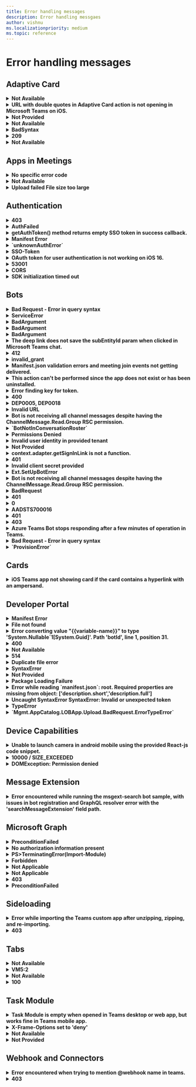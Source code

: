 ```yaml
---
title: Error handling messages
description: Error handling messgaes
author: vishnu
ms.localizationpriority: medium
ms.topic: reference
---
```


# Error handling messages

## Adaptive Card

<details>
<br>
<summary><b>Not Available</b></summary>

* **Message**: Unable to render dynamic data inside the Adaptive Card template for user mentions in Teams.

* **Scenario**: The developer is trying to create a dynamic AdaptiveCard to mention users in Teams. They are facing an issue with rendering dynamic data inside the template. They have tried to serialize a JSON with the same $data structure with the name of the user mentioned but it doesn't render anything.

* **Resolution**: Currently, there is no support for sending a dynamic array to the entity property in Microsoft Teams. For mentioning a user, you need to repeat the entity block, not the text block. For more information, see [https://learn.microsoft.com/en-us/adaptive-cards/templating/language](/adaptive-cards/templating/language)

* **Source**: [View](https://stackoverflow.com/questions/74364152/send-data-array-to-an-adaptivecard-with-c-sharp)

</br>
</details>

<details>
<br>
<summary><b>URL with double quotes in Adaptive Card action is not opening in Microsoft Teams on iOS.</b></summary>

* **Message**: URL with double quotes in Adaptive Card action is not opening in Microsoft Teams on iOS.

* **Scenario**: A developer is using Logic Apps to generate Actions in an Adaptive Card and pass a URL with double quotes. When the Adaptive Card is sent to Microsoft Teams and the action button is clicked, the URL does not open.

* **Resolution**: Verify the URL and try with a different URL. Ensure that the URL is properly encoded to handle special characters like double quotes. Test the behavior on different platforms (Teams web, desktop, and iOS) to isolate the issue. If the problem persists, report the issue with all the relevant details for further investigation.

* **Source**: [View](https://github.com/microsoftdocs/msteams-docs/issues/6934)

</br>
</details>

<details>
<br>
<summary><b>Not Provided</b></summary>

* **Message**: Adaptive Cards are not fully occupying width in MS Teams Group Channel despite setting the 'width: full' property.

* **Scenario**: The developer is trying to render Adaptive Cards in MS Teams Group Channel with full width. Despite setting the 'width: full' property, the Adaptive Cards are not occupying the full width.

* **Resolution**: The issue was fixed by the engineering team and the fix was rolled out to the organization's tenant. The developer should ensure they are using the latest version of MS Teams Desktop and Web version in channel scope.

* **Source**: [View](https://github.com/microsoftdocs/msteams-docs/issues/7468)

</br>
</details>

<details>
<br>
<summary><b>Not Available</b></summary>

* **Message**: ReplyToId is coming null when user performs any action on the Adaptive Card in the emulator.

* **Scenario**: Developer is testing an adaptive card with yes/no action items in the emulator. When a user clicks on yes/no, the developer wants to update the card with a thank you message. However, the ReplyToId, which is needed for the update, is coming as null.

* **Resolution**: Verify the version of the Bot Framework Emulator being used. It is recommended to use version V4.<br>Test the adaptive card again in the emulator.<br>If the issue persists, share a screen recording of the issue for further investigation.

* **Source**: [View](https://github.com/microsoftdocs/msteams-docs/issues/7540)

</br>
</details>

<details>
<br>
<summary><b>BadSyntax</b></summary>

* **Message**: Failed to read card payload as JSON

* **Scenario**: The developer is trying to add color to the text in an adaptive card using conditions in a bot that generates adaptive cards into the channel.

* **Resolution**: First, install the Adaptive Card Templating for JavaScript library. Then, use the 'if' condition to set the color to 'good' and 'attention'. Make sure to use the 'ACData.Template' function on your cardJson before expanding it with your data. Finally, use the resulting 'finalCardJson' to send an adaptive card in the channel or as per your use case.

* **Source**: [View](https://stackoverflow.com/questions/74211210/unable-to-add-condition-colouring-to-a-text-in-the-adaptive-card)

</br>
</details>

<details>
<br>
<summary><b>209</b></summary>

* **Message**: Invoke validation failed. User forbidden to perform action.

* **Scenario**: The developer is trying to use the 'Refresh' action in an adaptive card in a one-to-one chat in Teams. The action works for the developer but not for the other user in the chat. The error occurs after the Teams cache is cleared and the chat is opened in a browser.

* **Resolution**: The issue was resolved by adding a bot at the launch of the messaging extension. The bot was not automatically added to the 'groupchat'. The developer used the `OnTeamsMessagingExtensionFetchTaskAsync` method to check if the app is installed by fetching member information. If the bot is not in the conversation roster, the `GetAddMissedBotCard` method is called to add the bot.

* **Source**: [View](https://stackoverflow.com/questions/74273728/teams-refresh-adaptive-card-returns-209-error-in-group-chat)

</br>
</details>

<details>
<br>
<summary><b>Not Available</b></summary>

* **Message**: The response from the Teams Adaptive Card is not being recorded in the Azure Logic App.

* **Scenario**: The developer is trying to capture the input text from a Teams Adaptive Card and use it in their Azure Logic App, but the response is not being recorded.

* **Resolution**: Ensure to use the 'Post adaptive card and wait for a response' action if you expect a response from the card. The output of this action doesn't give any output options, so you have to format it yourself. Use 'Parse json' and enter input in the expression field: @Outputs('adaptivecardname')?[body]

* **Source**: [View](https://stackoverflow.com/questions/73875734/azure-logic-app-post-adaptive-card-and-wait-for-response)

</br>
</details>

## Apps in Meetings

<details>
<br>
<summary><b>No specific error code</b></summary>

* **Message**: Session ID changes every time the page is reloaded in the custom app on MS Teams Desktop App.

* **Scenario**: A custom app in Microsoft Teams Desktop App, which uses Cookies and a session id to keep track of temporary settings for tasks, is experiencing an issue where the session ID changes every time the page is reloaded.

* **Resolution**: Avoid using cookies in Teams apps as they can cause issues when switching between Desktop and Web or different devices. Instead, store state server-side in a database or other store, keyed on the user's AadObject Id (their unique Azure Active Directory user guid), which remains consistent across all platforms.

* **Source**: [View](https://stackoverflow.com/questions/74131632/ms-teams-desktop-app-changing-session-id-between-pages)

</br>
</details>

<details>
<br>
<summary><b>Not Available</b></summary>

* **Message**: `OnTeamsMeetingStartAsync()` and `OnTeamsMeetingEndAsync()` methods are not being called in a specific tenant, but work in a local demo tenant.

* **Scenario**: The developer is trying to use `OnTeamsMeetingStartAsync()` and `OnTeamsMeetingEndAsync()` methods in a specific tenant, but they are not being called. However, these methods work in a local demo tenant.

* **Resolution**: Confirm that the feature is available in public developer preview.<br>Ensure that `OnlineMeeting.ReadBasic.Chat` permission is added.<br>Check the configuration of group owner consent settings for RSC in a team using the Azure AD portal.<br> Use Graph explorer to check whether the correct RSC permission is associated with the bot.

* **Source**: [View](https://github.com/microsoftdocs/msteams-docs/issues/7226)

</br>
</details>

<details>
<br>
<summary><b>Upload failed File size too large</b></summary>

* **Message**: The file size limit for Adobe eSign feature is 10MB.

* **Scenario**: The error occurred when trying to attach files over 10MB using the Teams 'Approvals' App for eSignature and Approvals of documents.

* **Resolution**: Ensure that the file size does not exceed the limit set by Adobe eSign feature, which is 10MB. If larger files need to be attached, consider compressing the files or using a different method to send them.

* **Source**: [View](https://stackoverflow.com/questions/73911852/ms-teams-approvals-upload-failed-file-size-too-large)

</br>
</details>

## Authentication

<details>
<br>
<summary><b>403</b></summary>

* **Message**: Google auth on Microsoft Teams mobile app returns 403: disallowed_useragent

* **Scenario**: The developer is trying to authenticate a Teams app using Google authentication on Android. The authentication process opens a popup but it redirects to an error page.

* **Resolution**: Ensure that the 'isExternal' parameter and two placeholder values in the existing url parameter are added to the authenticate() API to support external OAuth providers as suggested by Nivedipa-MSFT. If the issue persists, escalate it using the provided link.

* **Source**: [View](https://github.com/microsoftdocs/msteams-docs/issues/6577)

</br>
</details>

<details>
<br>
<summary><b>AuthFailed</b></summary>

* **Message**: Failure to get the renewal token from microsoftTeams.authentication.getAuthToken({ }) on app load or for renewal when it expires.

* **Scenario**: The developer is trying to get the auth token for a personal app using microsoftTeams.authentication.getAuthToken({ }) method. The method is failing often and taking time to get the token. The token is only obtained on browser refresh/retry.

* **Resolution**: The developer is advised to set 'showLoadingIndicator' to 'false' and remove 'notifySuccess' and 'notifyFailure' calls. This is to simplify the process and avoid confusion between SSO in a tab and the way the 'loading' indicator works.

* **Source**: [View](https://stackoverflow.com/questions/72560252/failing-to-get-the-renewal-token-from-teams-microsoftteams-authentication-getaut)

</br>
</details>

<details>
<br>
<summary><b>getAuthToken() method returns empty SSO token in success callback.</b></summary>

* **Message**: getAuthToken() method returns empty SSO token in success callback.

* **Scenario**: The developer is trying to fetch the SSO token using TeamsFx React SDK in a SSO Tab app. The token is fetched successfully when running the app using Teams Toolkit or when previewing/publishing the app from the Developer Portal. However, when the app is deployed in Ring0, the SSO token is returned as an empty string.

* **Resolution**: Check the implementation of the getAuthToken() method. Ensure that the correct ClientId is being used across all environments. Verify the app manifest and app definition in Ring0. If the issue persists, escalate to the engineering team for further investigation.

* **Source**: [View](https://github.com/officedev/microsoft-teams-library-js/issues/1290)

</br>
</details>

<details>
<br>
<summary><b>Manifest Error</b></summary>

* **Message**: Manifest does not contain the RSC permission to allow in-app purchases.

* **Scenario**: The developer is trying to implement in-app purchases in Microsoft Teams app. The app works fine on a test tenant but shows an error on a normal tenant. The error also occurs on a second account where the in-app purchase popup does not appear.

* **Resolution**: Validate the manifest using Teams store app validation in the Developer Portal.<br>Follow the v1 implementation guide strictly, remove the planInfo parameter and put a callback function inside instead.<br>Ensure that the in-app purchase is implemented in personal scope as it is currently not supported in channel scope.

* **Source**: [View](https://github.com/officedev/microsoft-teams-library-js/issues/1788)

</br>
</details>

<details>
<br>
<summary><b>`unknownAuthError`</b></summary>

* **Message**: The error occurs when the `authentication.getAuthToken()` function is called, returning.

* **Scenario**: The developer is trying to get tokens from the current user logged in on Teams Desktop App using the `authentication.getAuthToken()` function in the Teams SDK. The error occurs when testing on Teams Desktop client (both Windows and MacOS).

* **Resolution**: There are several possible resolutions. First, proactively check for token expiration and ask the user to login again if the ID token is not valid. Second, catch the error in a callback passed into the acquiretoken ADAL JS function and ask the user to login again if the error occurs. Third, whitelist the login.microsoftonline.com endpoint in your browser extension or re-enable third party cookies in your browser if they are disabled. Lastly, add two client applications to `Authorized client applications` in Azure Portal for the Teams desktop/mobile clients and the web client: `5e3ce6c0-2b1f-4285-8d4b-75ee78787346` and `1fec8e78-bce4-4aaf-ab1b-5451cc387264`.

* **Source**: [View](https://github.com/officedev/microsoft-teams-library-js/issues/1307)

</br>
</details>

<details>
<br>
<summary><b>SSO-Token</b></summary>

* **Message**: SSO Token is not getting generated for some users in Azure AD.

* **Scenario**: The issue occurs when users enter the Una Chat Bot in MS Teams. The SSO Token should be automatically generated for all users, but it's not happening for some.

* **Resolution**: Update the Teams version and check again. If the issue persists, ensure that the application is correctly registered through Azure Active Directory for SSO. Check the user permissions and roles in Azure AD. If the problem continues, escalate the issue using the provided link.

* **Source**: [View](https://github.com/microsoftdocs/msteams-docs/issues/6654)

</br>
</details>

<details>
<br>
<summary><b>OAuth token for user authentication is not working on iOS 16.</b></summary>

* **Message**: OAuth token for user authentication is not working on iOS 16.

* **Scenario**: The developer is using an OAuth token from an HTTP response to authenticate users. The authentication works on Android, desktop, and web platforms, but fails on iOS 16.

* **Resolution**: Check if the issue is specific to iOS 16 or all iOS versions.<br>Verify if the issue is related to WebKit WebView cookies management. <br>Ensure that the cookie settings are in line with the recommendations in the Microsoft Teams platform documentation. <br> If the issue persists, escalate it using the provided link.

* **Source**: [View](https://github.com/officedev/microsoft-teams-library-js/issues/1553)

</br>
</details>

<details>
<br>
<summary><b>53001</b></summary>

* **Message**: The error message is about incompatible browsers and authentication failure of a custom Teams app due to Conditional Access policy.

* **Scenario**: The developer is trying to authenticate a custom Teams app for a customer who has a Conditional Access policy that restricts browsers. The user is presented with a 53001 error and a message about incompatible browsers.

* **Resolution**: The developer should ensure that the customer is using a domain joined device as the Conditional Access policy requires it. If the device isn't domain joined, it gives a 53001 error. If the issue persists, the developer should check the browser compatibility and update the browser details in the Teams app.

* **Source**: [View](https://github.com/microsoftdocs/msteams-docs/issues/8476)

</br>
</details>

<details>
<br>
<summary><b>CORS</b></summary>

* **Message**: Access to XMLHttpRequest at [https://login.microsoftonline.com/common/oauth2/v2.0/token](https://login.microsoftonline.com/common/oauth2/v2.0/token) from origin has been blocked by CORS policy.

* **Scenario**: The developer is trying to enable SSO for a Teams App and is using client-side code to acquire a token using MSAL. The token API is failing due to a CORS issue in both local and development environments.

* **Resolution**: The 'OnBehalfOf' token call should only be made from a backend server, where CORS would not apply. The only call that needs to be made from the front-end code is `microsoftTeams.authentication.getAuthToken()`. It is recommended to review the linked video and blog post for a more detailed understanding.

* **Source**: [View](https://stackoverflow.com/questions/74426827/cors-issue-while-trying-to-access-https-login-microsoftonline-com-common-oauth)

</br>
</details>

<details>
<br>
<summary><b>SDK initialization timed out</b></summary>

* **Message**: The developer is trying to implement simple authentication in a Microsoft Teams app using Adobe ID as a third-party OAuth provider. However, an exception is thrown when the `app.initialize()` function is called, stating that the SDK initialization has timed out.

* **Scenario**: The developer is trying to enable SSO for a Teams App and is using client-side code to acquire a token using MSAL. The token API is failing due to a CORS issue in both local and development environments.

* **Resolution**: The developer should confirm the SDK version and MS Teams version being used. They should also try using `microsoftTeams.app.initialize().then(() => { })` to see if it resolves the issue. If the problem persists, they should check if the sample works with '@microsoft/teams-js 2.7.1' and 'Microsoft Teams Version 1.6.00.2979' as these versions have been confirmed to work without throwing any exceptions or errors.

* **Source**: [View](https://github.com/officedev/microsoft-teams-samples/issues/694)

</br>
</details>

## Bots

<details>
<br>
<summary><b> Bad Request - Error in query syntax</b></summary>

* **Message**: The error occurred while trying to get detailed user information using `GetUserProfile()` in Microsoft Power Virtual Agents Flow Template.

* **Scenario**: The developer was trying to get detailed user information using Microsoft Power Virtual Agents in Microsoft Teams. The error occurred when the developer tried to use GetUserProfile() function with the input as 'first(outputs('Search_for_users_(V2)')?['body/value'])?['UserPrincipalName']'.

* **Resolution**: Instead of passing in display name, pass in UserID. This way, the call to `SearchForUsers()` is not needed. Correcting the input to `GetUserProfile()` function should resolve the issue.

* **Source**: [View](https://stackoverflow.com/questions/74814903/microsoft-power-virtual-agents-error-in-power-virtual-agents-flow-template)

</br>
</details>

<details>
<br>
<summary><b> ServiceError</b></summary>

* **Message**: Could not find Connection Setting with name `teamsAuth`.

* **Scenario**: The developer was trying to add SSO for a notification bot using Teams Toolkit. Despite following the documentation and adding the OAuth connection in the bot, the developer was encountering an error stating that the connection setting `teamsAuth` could not be found.

* **Resolution**: Ensure that the OAuth connection name is correctly added to the .env file as mentioned in the documentation. If the issue persists, try using the TeamsBotSSOPrompt function by registering an AAD App for bot authentication. If the problem still persists, consider filing an issue in the TeamsFx repo for further assistance.

* **Source**: [View](https://github.com/microsoftdocs/msteams-docs/issues/7407)

</br>
</details>

<details>
<br>
<summary><b> BadArgument</b></summary>

* **Message**: Unknown attachment type.

* **Scenario**: The developer is trying to attach a PDF file to a Microsoft Teams bot and encounters an error.

* **Resolution**: The developer should check the sample code for file sharing on MS Teams provided by Microsoft. Additionally, the 'supportsFiles' option needs to be enabled in the manifest for the bot to support file attachments.

* **Source**: [View](https://stackoverflow.com/questions/74885946/attached-pdf-to-ms-teams-chatbot)

</br>
</details>

<details>
<br>
<summary><b> BadArgument</b></summary>

* **Message**: Failed to decrypt pairwise id.

* **Scenario**: The error occurred when attempting to create a conversation between a bot and a user in Teams using the POST request to the `https://smba.trafficmanager.net/amer/v3/conversations` endpoint.

* **Resolution**: Verify the values of each parameter in the request, especially the ID given for the member parameter. If the error persists, try executing the request at a different time as it may be a temporary issue.

* **Source**: [View](https://github.com/microsoftdocs/msteams-docs/issues/7424)

</br>
</details>

<details>
<br>
<summary><b> BadArgument</b></summary>

* **Message**: Failed to decrypt pairwise id.

* **Scenario**: The error occurred when attempting to create a conversation between a bot and a user in Teams using the POST request to the `https://smba.trafficmanager.net/amer/v3/conversations` endpoint.

* **Resolution**: Verify the values of each parameter in the request, especially the ID given for the member parameter. If the error persists, try executing the request at a different time as it may be a temporary issue.

* **Source**: [View](https://github.com/microsoftdocs/msteams-docs/issues/7424)

</br>
</details>

<details>
<br>
<summary><b> The deep link does not save the subEntityId param when clicked in Microsoft Teams chat.</b></summary>

* **Message**: The deep link does not save the subEntityId param when clicked in Microsoft Teams chat.

* **Scenario**: A developer is trying to use a deep link in Microsoft Teams chat, but the subEntityId param is not being saved when the link is clicked.

* **Resolution**: Ensure that the 'context' is not web encoded. Try using the following format: [https://teams.microsoft.com/l/entity/c38259cb-cd15-4797-b634-098bcea43f9a/index1?webUrl=https://google.com/&label=Google&context={"subEntityId":39138959}](https://teams.microsoft.com/l/entity/c38259cb-cd15-4797-b634-098bcea43f9a/index1?webUrl=https://google.com/&label=Google&context={"subEntityId":39138959}).

* **Source**: [View](https://stackoverflow.com/questions/74349950/microsoft-teams-deep-link-from-chat)

</br>
</details>

<details>
<br>
<summary><b> 412</b></summary>

* **Message**: The server crashes when trying to send a 412 response in the `onInvokeActivity` in the `server/bots/botActivityHandler.js`.

* **Scenario**: The developer is using Node 16 and npm 8 in the sample app-sso and encounters a server crash when the botAdaptivity attempts to return a 412 response. The bot-builder does not catch and process this exception, causing the app to crash.

* **Resolution**: Ensure that all required permissions are added and the configuration is correct. Check if admin consent has been granted for your graph API's. Also, consider adding exception handling in the server or elsewhere to catch and process this exception. An issue has been submitted to botbuilder-js and they have added this problem to their backlog.

* **Source**: [View](https://github.com/officedev/microsoft-teams-samples/issues/513)

</br>
</details>

<details>
<br>
<summary><b> invalid_grant</b></summary>

* **Message**: Due to a configuration change made by your administrator, or because you moved to a new location, you must use multi-factor authentication to access.

* **Scenario**: The developer is trying to create a MS Teams chatbot using Python and is having difficulty obtaining the correct access token to read the user's group chat and interact with it. The user has multi-factor authentication enabled.

* **Resolution**: The developer needs to use interactive flows where user sign in is required. They should modify their code to use `acquire_token_interactive` instead of `acquire_token_by_username_password`. Also, they should add a redirect URI as `http://localhost` in their application.

* **Source**: [View](https://stackoverflow.com/questions/75780492/python-ms-teams-chat-bot)

</br>
</details>

<details>
<br>
<summary><b> Manifest.json validation errors and meeting join events not getting delivered.</b></summary>

* **Message**: Manifest.json validation errors and meeting join events not getting delivered.

* **Scenario**: The developer is trying to run a Microsoft Teams bot for meeting events but is encountering validation errors with the manifest.json file. Additionally, the bot is not receiving meeting join events, although chat messages are arriving.

* **Resolution**: Ensure that the manifest.json file is correctly formatted and adheres to the schema.<br>Check the bot's permissions and scopes to ensure it has the necessary access to receive meeting join events.<br>Refer to the sample provided by Microsoft at [https://github.com/OfficeDev/Microsoft-Teams-Samples/tree/main/samples/meetings-events/csharp](https://github.com/OfficeDev/Microsoft-Teams-Samples/tree/main/samples/meetings-events/csharp) for guidance.<br>If the issue persists, reach out to Microsoft support for further assistance.

* **Source**: [View](https://github.com/officedev/microsoft-teams-samples/issues/378)

</br>
</details>

<details>
<br>
<summary><b> This action can't be performed since the app does not exist or has been uninstalled.</b></summary>

* **Message**: This action can't be performed since the app does not exist or has been uninstalled.

* **Scenario**: The developer is creating a Microsoft Teams messaging bot that requires authentication/sign-in. The bot sends a non-reply message to the user that includes a hero card with a sign-in button. When the user receives the hero card and clicks the sign-in button, an error message is displayed.

* **Resolution**: Ensure that `token.botframework.com` and `login.microsoftonline.com` are added in the valid domain section of your app manifest.<br>If you are sideloading the app, be aware that installing/uninstalling the app can be buggy. Try closing and reopening your MS Teams client.

* **Source**: [View](https://stackoverflow.com/questions/73364222/ms-teams-bot-sign-in-not-working-says-this-action-cant-be-performed-since-the)

</br>
</details>

<details>
<br>
<summary><b> Error finding key for token.</b></summary>

* **Message**: The system is unable to find the key for the token while testing the command bot app.

* **Scenario**: The developer was testing a command bot app in Microsoft Teams. When they used @mention to send a 'helloWorld' command to the bot, they received no response and encountered an error message in the VSCode terminal stating 'Error finding key for token'.

* **Resolution**: Ensure that the bot is properly configured and the token is correctly generated. <br>Check if the RSA public key is correctly set up and matches with the token.<br>Make sure all prerequisites and steps are correctly followed as per the given document.<br>Try to reproduce the issue in a different environment or setup to isolate the issue.<br>If the issue persists, consider reaching out to Microsoft Teams Developer Community or escalating the issue via the provided link.

* **Source**: [View](https://github.com/microsoftdocs/msteams-docs/issues/8083)

</br>
</details>

<details>
<br>
<summary><b> 400</b></summary>

* **Message**: Bot is not responding when using app service url as messaging endpoint.

* **Scenario**: The developer is trying to use a bot with a deployed service url in Microsoft Teams. The bot works fine with ngrok but fails to respond when using the app service url.

* **Resolution**: Check if any policy is blocking the request from Teams to App service. If so, modify the policy to allow the request. Also, ensure that the domain where your app is deployed is added under the 'validDomains' section of the manifest. If not using SSO, enter a dummy string value in the 'resource' field of the 'webApplicationInfo' section of your app manifest.

* **Source**: [View](https://github.com/microsoftdocs/msteams-docs/issues/7047)

</br>
</details>

<details>
<br>
<summary><b> DEP0005, DEP0018</b></summary>

* **Message**: The bot stopped responding due to deprecation of Buffer() and unhandled promise rejections.

* **Scenario**: A bot built with Microsoft Bot Framework Node.JS SDK, deployed on a windows server, stopped responding after working well for over a year.

* **Resolution**: Replace the deprecated `Buffer()` methods with the new `Buffer.alloc()`, `Buffer.allocUnsafe()`, or `Buffer.from()` methods in your code. Also, handle promise rejections properly in your code to avoid termination of the Node.js process.

* **Source**: [View](https://stackoverflow.com/questions/73157955/azure-bot-is-not-responding-on-teams)

</br>
</details>

<details>
<br>
<summary><b> Invalid URL</b></summary>

* **Message**: Invoking a Teams chat via DeepLink to external contacts does not work on iOS.

* **Scenario**: The developer is trying to invoke a Teams chat with external contacts using DeepLink on iOS. The same operation works fine on other platforms like desktop but fails on iOS, returning an 'Invalid URL' error.

* **Resolution**: Ensure that the URL being used to invoke the chat is correctly formatted and valid. Test the URL on different platforms to verify its functionality. If the issue persists, escalate it using the provided link in the Microsoft Teams Developer Community.

* **Source**: [View](https://github.com/officedev/microsoft-teams-library-js/issues/1502)

</br>
</details>

<details>
<br>
<summary><b> Bot is not receiving all channel messages despite having the ChannelMessage.Read.Group RSC permission.</b></summary>

* **Message**: Bot is not receiving all channel messages despite having the ChannelMessage.Read.Group RSC permission.

* **Scenario**: The developer is trying to make a bot receive all channel messages even when not mentioned, as per the documentation. However, the bot is not receiving all messages unless explicitly mentioned. The developer is also facing issues with the structure of `webApplicationInfo` in Manifest.json and receiving an error when uploading the manifest.json.

* **Resolution**: Ensure that the manifest version is v1.12 or above.<br>Add `token.botframework.com` in valid domains.<br>Remove 'orgWide': [], from the authorization section.<br>The bot-id should be given in the `webapplicationInfo` section.<br>Refer to the sample provided in the link: [https://github.com/OfficeDev/Microsoft-Teams-Samples/tree/main/samples/bot-receive-channel-messages-withRSC/csharp](https://github.com/OfficeDev/Microsoft-Teams-Samples/tree/main/samples/bot-receive-channel-messages-withRSC/csharp) and follow the steps.

* **Source**: [View](https://github.com/microsoftdocs/msteams-docs/issues/6771)

</br>
</details>

<details>
<br>
<summary><b> `BotNotInConversationRoster`</b></summary>

* **Message**: Automatic installation of bot is not working while invoking from message extension.

* **Scenario**: The developer is trying to automatically install a bot when invoked from a message extension. Despite following the documentation and using an adaptive card with an install button, the bot does not get installed.

* **Resolution**: Ensure that the bot is correctly configured in the manifest.json file.<br>Check the messaging extension invoke handler in TeamsBot.<br>Verify that the adaptive card is correctly formatted and includes the 'justInTimeInstall' property.<br>Try uploading the app via the Teams admin center instead of sideloading.<br>Test the setup with a different sample to see if the issue persists.

* **Source**: [View](https://github.com/officedev/microsoft-teams-samples/issues/582)

</br>
</details>

<details>
<br>
<summary><b> Permissions Denied</b></summary>

* **Message**: Permission denied. Ask your IT admin to add this app for you.

* **Scenario**: The developer is trying to add a transcript bot to a chat or a meeting in Microsoft Teams but is encountering a permissions error.

* **Resolution**: Check if there is any custom policy set up in admin center for this app which is not allowing it to be added in chat/meeting. Ensure that the options for adding apps to meetings and chats are enabled in the Teams admin center. If all settings are correct, it may take up to 28 days for apps to be fully provisioned. In this case, a manual sync performed by Microsoft support solved the issue.

* **Source**: [View](https://github.com/officedev/microsoft-teams-samples/issues/780)

</br>
</details>

<details>
<br>
<summary><b> Invalid user identity in provided tenant</b></summary>

* **Message**: The bot encountered an error while sending Adaptive Cards to users outside the host's tenant/organization.

* **Scenario**: The developer is trying to send an Adaptive Card to each member of a meeting using a notification bot. The bot is able to send the card to the meeting creator but throws an error when trying to send to other members.

* **Resolution**: The bot can only send Adaptive Cards to users within the host's tenant/organization. Add a condition to check if the member's tenantId matches the conversation's tenantId before sending the Adaptive Card. This will prevent the bot from attempting to send cards to users outside the host's tenant, thus avoiding the error.

* **Source**: [View](https://stackoverflow.com/questions/73114932/invalid-user-identity-in-provided-tenant-when-sending-adaptive-card-to-other-m)

</br>
</details>

<details>
<br>
<summary><b> Not Provided</b></summary>

* **Message**: Bot is not responding to command messages in Teams channel without an assigned owner.

* **Scenario**: The issue occurs when a command message is posted in a Teams channel that was created using the Graph API and does not have an assigned owner. The bot installed in the channel does not respond to the command message.

* **Resolution**: Ensure that the Teams channel has an assigned owner. This can be done by checking the channel's settings. If the issue persists, it may be due to an intermittent issue with the Graph API. Monitor the situation and report if the issue reoccurs.

* **Source**: [View](https://github.com/microsoftdocs/msteams-docs/issues/7527)

</br>
</details>

<details>
<br>
<summary><b> context.adapter.getSignInLink is not a function.</b></summary>

* **Message**: The function `getSignInLink` is not recognized as a function of `context.adapter`.

* **Scenario**: The developer is following a tutorial to implement adaptive cards in a Microsoft Teams bot. The error occurs when trying to use the `getSignInLink` function with the `CloudAdapter` class, which is not recognized as a valid function.

* **Resolution**: The developer should refer to the provided NodeJS sample where the `CloudAdapter` class is used. If the issue persists, the developer should ensure they are using the latest version of the repository and consider seeking further examples or documentation on how to use the `getSignInLink` function with the `CloudAdapter` class.

* **Source**: [View](https://github.com/OfficeDev/Microsoft-Teams-Samples/issues/722)

</br>
</details>

<details>
<br>
<summary><b> 401</b></summary>

* **Message**: Unauthorized Error Ngrok

* **Scenario**: The developer is trying to set up a bot for the C# Sequential Flow Adaptive Card but encounters a 401 Unauthorized Error when trying to call the bot and test a sample incident.

* **Resolution**: Check the messaging endpoint URL in bot registration and ensure it is correctly set to https://<your_ngrok_url>/api/messages. If the issue persists, try reregistering the AAD app, recreating the bot, and changing the settings from single tenant to multi-tenant.

* **Source**: [View](https://github.com/officedev/microsoft-teams-samples/issues/738)

</br>
</details>

<details>
<br>
<summary><b> Invalid client secret provided</b></summary>

* **Message**: The client secret provided in the GetAuthenticationToken() method is invalid. The secret being sent in the request should be the client secret value, not the client secret ID.

* **Scenario**: The developer was trying to run a bot and encountered an error in the `GetAuthenticationToken()` method due to providing an invalid client secret.

* **Resolution**: Ensure that the client secret value is being used, not the client secret ID. If the issue persists, try creating a new client secret.

* **Source**: [View](https://github.com/officedev/microsoft-teams-samples/issues/749)

</br>
</details>

<details>
<br>
<summary><b> Ext.SetUpBotError</b></summary>

* **Message**: Failed to create an app in Azure Active Directory.

* **Scenario**: The developer is trying to set up an interactive bot using the sbs-gs-notificationbot.yml file. The process fails at the step of registering the AAD app which is required to create the bot.

* **Resolution**: Ensure that you have the necessary permissions to create an app in Azure Active Directory.<br>Check the Azure Active Directory setup and configuration.<br>Follow the steps outlined in the 'Set up bot' task documentation at [https://github.com/OfficeDev/TeamsFx/wiki/%7BDebug%7D-Teams-Toolkit-VS-Code-Tasks#set-up-bot](https://github.com/OfficeDev/TeamsFx/wiki/%7BDebug%7D-Teams-Toolkit-VS-Code-Tasks#set-up-bot).<br>If the issue persists, escalate the issue using the link [https://forms.office.com/Pages/ResponsePage.aspx?id=v4j5cvGGr0GRqy180BHbR7iCOpS5_b9Nqmwx43u5rtZUN0dNSTA4WVo2S05JQ1M4TVlYMjROSjhURS4u](https://forms.office.com/Pages/ResponsePage.aspx?id=v4j5cvGGr0GRqy180BHbR7iCOpS5_b9Nqmwx43u5rtZUN0dNSTA4WVo2S05JQ1M4TVlYMjROSjhURS4u).

* **Source**: [View](https://github.com/microsoftdocs/msteams-docs/issues/8470)

</br>
</details>

<details>
<br>
<summary><b> Bot is not receiving all channel messages despite having the ChannelMessage.Read.Group RSC permission.</b></summary>

* **Message**: Bot is not receiving all channel messages despite having the ChannelMessage.Read.Group RSC permission.

* **Scenario**: The developer is trying to receive all channel messages through a bot, which is expected to receive all messages even when not mentioned, as per the `ChannelMessage.Read.Group` RSC permission. However, the bot is not receiving all messages unless explicitly mentioned.

* **Resolution**: Ensure that the bot is in Public Developer Preview as this feature is currently available only in this mode. If the issue persists, test the bot using the sample provided at [https://github.com/OfficeDev/Microsoft-Teams-Samples/tree/main/samples/bot-receive-channel-messages-withRSC/csharp](https://github.com/OfficeDev/Microsoft-Teams-Samples/tree/main/samples/bot-receive-channel-messages-withRSC/csharp). If the problem still exists, provide a screen recording of the issue for further investigation.

* **Source**: [View](https://github.com/microsoftdocs/msteams-docs/issues/6397)

</br>
</details>

<details>
<br>
<summary><b> BadRequest</b></summary>

* **Message**: The user 'XXX-XXX-XXX-XXX-XXX' is not found.

* **Scenario**: The developer is trying to assign a phone number to a bot using PowerShell. The error occurs when the developer tries to assign the number to the bot.

* **Resolution**: Create the application instance without application id.<br>Assign the number.<br> Assign the application id to the application instance. Microsoft is currently working on a fix for this issue.

* **Source**: [View](https://stackoverflow.com/questions/73571927/assgin-phone-number-to-teams-bot)

</br>
</details>

<details>
<br>
<summary><b> 401</b></summary>

* **Message**: Unauthorized access error. All bot interactions are failing with 401 or failing to reach the local server completely.

* **Scenario**: The developer has completed the setup instructions for the `app-complete-auth` NodeJS example. However, all bot interactions are failing with a 401 error or failing to reach the local server. The bot registration has been configured as UserAssignedMSI and the developer is using an unpaid ngrok account.

* **Resolution**: Check the ngrok configuration and ensure it is set up correctly. Also, verify the bot registration settings. The bot should be configured as MultiTenant, not UserAssignedMSI. Make sure to use the existing app registration option to create the bot using the app registration ID created in the first chapter of the setup instructions.

* **Source**: [View](https://github.com/officedev/microsoft-teams-samples/issues/670)

</br>
</details>

<details>
<br>
<summary><b> 0</b></summary>

* **Message**: Unknown bot.

* **Scenario**: The developer is trying to use a contentBotId from a different tenant in the MS Teams manifest file. When the contentBotId is from the same tenant as the MS Teams domain, it works and loads the data. However, when the contentBotId is from a different tenant, MS Teams does not load anything.

* **Resolution**: Create a multi-tenant bot using ML Studio before creating the MS bot. Register the application and check the manifest file for the required ContentBotId. Test the URL after app registration into multi-Tenant. If the error still occurs, setup the connection settings under configurations. Add Oauth connection settings to get some kind of authentication for different clients for the same authentication URL. If the issue persists, it might be due to the use of existing AAD instead of creating from Azure bot template. The manually created AAD have email address of user who have created this in Owners section, while AAD created from Azure bot template have 'Bot Framework Dev Portal' user.

* **Source**: [View](https://stackoverflow.com/questions/73759099/microsoft-teams-manifest-can-contentbotid-be-of-different-tenant)

</br>
</details>

<details>
<br>
<summary><b> AADSTS700016</b></summary>

* **Message**: Application with identifier 'Application (client) ID' was not found in the directory 'Bot Framework'.

* **Scenario**: The developer was trying to run a proactive installation sample app using the client id from Azure bot configuration. The error occurred when the application was not found in the directory 'Bot Framework'.

* **Resolution**: Verify if the correct client/app id is being used. Ensure that the bot is set up through the CLI and not through the web interface. Confirm if the required Microsoft graph Application-level permissions `TeamsAppInstallation.ReadWriteForUser.All` have been added. Follow the instructions to add proper ids and secret details in the `appsettings.json` file. Upload the app at the org level to get `AppCatalogTeamAppId` and then try to add the app in either personal or team scope. If the error persists, retry the steps by following the guidelines step by step creating a new app id.

* **Source**: [View](https://github.com/officedev/microsoft-teams-samples/issues/672)

</br>
</details>

<details>
<br>
<summary><b> 401</b></summary>

* **Message**: `UserNotAuthorizedToGrantResourceSpecificPermission` error is received when trying to add bot to a meeting.

* **Scenario**: The developer implemented a 'Meeting-Attendance-bot' in Azure and tried to add it to a meeting. Despite granting Graph API permissions for the tenant, the bot could not be added due to a `UserNotAuthorizedToGrantResourceSpecificPermission` error.

* **Resolution**: Ensure that the required permissions are granted and access is allowed. Refer to the documentation on granting Resource Specific Consent (RSC) permissions. Confirm if the correct sample is being used. Make sure to allow applications to access online meetings on behalf of a user. Check the application access policy setup using PowerShell. Create an application access policy and grant the policy to the user to allow the app ID contained in the policy to access online meetings on behalf of the granted user.

* **Source**: [View](https://github.com/officedev/microsoft-teams-samples/issues/686)

</br>
</details>

<details>
<br>
<summary><b> 403</b></summary>

* **Message**: CSRF token validation failed.

* **Scenario**: The error occurs when trying to trigger a PATCH request via HTTP AZURE Gateway from Power Virtual Agent BOT to S/4 HANA through OData v2 service. The CSRF token is fetched and stored in a local variable and passed to PATCH request. The error is seen in Power Automate Flow.

* **Resolution**: The issue is with the Microsoft on-premise-gateway which is used to connect your OData service. The on-premise-gateway always establishes a new HTTP connection that expires the X-CSRF-TOKEN. Wait for a version that supports this or try a different method to connect your OData service.

* **Source**: [View](https://stackoverflow.com/questions/74356412/csrf-token-validation-failed-error-while-triggering-a-patch-request-from-microso)

</br>
</details>

<details>
<br>
<summary><b> Azure Teams Bot stops responding after a few minutes of operation in Teams.</b></summary>

* **Message**: Azure Teams Bot stops responding after a few minutes of operation in Teams.

* **Scenario**: A bot developed for Teams using Azure Bot Service and C# works well in local environment using Bot Framework Emulator, but stops responding after some time in Teams. Uninstalling and reinstalling the bot temporarily resolves the issue but it reoccurs.

* **Resolution**: Downgrade the .Net version and SDK version to 3.14. Implement a `BotJwtRefreshWorker` class that refreshes the bot's token every 30 minutes. This ensures that the bot always has a valid token and reduces or eliminates the waiting time.

* **Source**: [View](https://stackoverflow.com/questions/74356412/csrf-token-validation-failed-error-while-triggering-a-patch-request-from-microso)

</br>
</details>

<details>
<br>
<summary><b> Bad Request - Error in query syntax</b></summary>

* **Message**: Error in the GetUserProfile query syntax in Power Virtual Agents Flow Template.

* **Scenario**: The developer is trying to get detailed user information using Microsoft Virtual Agent in Microsoft Teams. The error occurs when the developer tries to get the user's email by calling `SearchForUsers()` and then `GetUserProfile()`.

* **Resolution**: Instead of passing in display name, pass in UserID. This eliminates the need for the call to `SearchForUsers()`.

* **Source**: [View](https://stackoverflow.com/questions/74814903/microsoft-power-virtual-agents-error-in-power-virtual-agents-flow-template)

</br>
</details>

<details>
<br>
<summary><b> `ProvisionError`</b></summary>

* **Message**: Failed to provision Developer Portal bot registration.

* **Scenario**: The error occurred while trying to debug a sample bot project locally using TeamsFx-Samples/share-now. The error was thrown during the 'set-up-bot' task, specifically at the step of 'Registering the bot in Bot Framework Portal'.

* **Resolution**: The issue was related to a server-side API issue which has been resolved. Verify the local debug experience of Teams Toolkit (TTK) to ensure it's working properly now. Stay updated with the issue on the provided GitHub link for any further updates.

* **Source**: [View](https://stackoverflow.com/questions/74758147/provisionerror-failed-to-provision-developer-portal-bot-registration-pops-up-wh)

</br>
</details>

## Cards

<details>
<br>
<summary><b> iOS Teams app not showing card if the card contains a hyperlink with an ampersand.</b></summary>

* **Message**: iOS Teams app not showing card if the card contains a hyperlink with an ampersand.

* **Scenario**: The developer is trying to display a card in the iOS Teams app that contains a hyperlink with an ampersand. Instead of displaying the card, the app only shows the message 'Sent a card'.

* **Resolution**: Ensure that the iOS and Teams versions are up to date. If the issue persists, share the card JSON for further investigation. It might be an issue with the way the hyperlink is parsed when it contains an ampersand. As a workaround, try encoding the ampersand in the URL.

* **Source**: [View](https://github.com/microsoftdocs/msteams-docs/issues/7170)

</br>
</details>

## Developer Portal

<details>
<br>
<summary><b> Manifest Error</b></summary>

* **Message**: Manifest is invalid due to missing 'name.short' and 'name.full' properties in the localization file.

* **Scenario**: The developer was trying to upload the manifest for a Teams app with localization. The Teams app started throwing an error stating that the manifest is invalid due to missing 'name.short' and 'name.full' properties in the localization file.

* **Resolution**: Add 'name.short' and 'name.full' properties to the localization file. Even if the name of the application is not localizable, these fields are required in the localization file.

* **Source**: [View](https://github.com/microsoftdocs/msteams-docs/issues/7551)

</br>
</details>

<details>
<br>
<summary><b> File not found</b></summary>

* **Message**: The file could not be found in the app package.

* **Scenario**: The developer is trying to import the 'Hello World' app package to the Developer Portal in Microsoft Teams. However, the import fails with an error message stating that the file could not be found in the app package. The developer has tried both generating the app package using the 'gulp' command and manually creating the app package, but the error persists.

* **Resolution**: The developer should manually update the color and outline icon file names in the manifest file and check if it works. If the issue persists, the developer should manually create a zip package of color, outline, and manifest file which is in the appPackage folder and check if it works. If the issue still persists, the developer should check the PR #525 for the updated changes.

* **Source**: [View](https://github.com/officedev/microsoft-teams-samples/issues/510)

</br>
</details>

<details>
<br>
<summary><b> Error converting value "{{variable-name}}" to type 'System.Nullable`1[System.Guid]'. Path 'botId', line 1, position 31.</b></summary>

* **Message**: Cannot use environment variable as Bot ID in Teams App Developer Portal.

* **Scenario**: The developer is trying to use an environment variable as a bot ID while creating a Teams App manifest using the Developer Portal.

* **Resolution**: Environment variables are not designed to be used in the GUID field. The developer should directly use the GUID value instead of the environment variable in the bot ID field.

* **Source**: [View](https://github.com/microsoftdocs/msteams-docs/issues/5011)

</br>
</details>

<details>
<br>
<summary><b> 400</b></summary>

* **Message**: App failed to update.

* **Scenario**: The developer is trying to update a bot in the Developer Portal but forgot to identify the bot by selecting an existing bot in the dropdown. When trying to save the changes, an error occurs.

* **Resolution**: The developer should delete the existing instances and redo the process. This is because the Developer Portal creates a unique app ID and locks the ID for the registered Teams app, preventing duplicate app IDs for multiple apps. In this case, since the existing bot was not selected, the manifest did not update with the commands, causing the error.

* **Source**: [View](https://stackoverflow.com/questions/73298450/how-to-fix-app-failed-to-update-error-in-developer-portal)

</br>
</details>

<details>
<br>
<summary><b> Not Available</b></summary>

* **Message**: Option to disable developer preview no longer exists in the stated menu.

* **Scenario**: A user enabled the developer preview in Microsoft Teams and later found that the option to disable it no longer exists in the menu. The user was unable to disable the developer preview for a year.

* **Resolution**: The user should update the Teams version and check again. If the issue persists, the user should connect with the tenant admin to disable the policy. If the issue still persists, the user should reach out to Microsoft 365 Product Support.

* **Source**: [View](https://github.com/microsoftdocs/msteams-docs/issues/7171)

</br>
</details>

<details>
<br>
<summary><b> 514</b></summary>

* **Message**: SDK Initialization Failed - Please provide instrumentation key.

* **Scenario**: The developer is trying to initialize the Teams SDK in web teams on Chrome browser but it's failing due to missing instrumentation key.

* **Resolution**: Ensure that you have provided a valid instrumentation key while initializing the SDK. The instrumentation key is required for telemetry data. If you don't have one, you can create it in Azure portal.

* **Source**: [View](https://github.com/officedev/microsoft-teams-library-js/issues/1453)

</br>
</details>

<details>
<br>
<summary><b> Duplicate file error</b></summary>

* **Message**: Duplicate readme.md files found in different sample paths.

* **Scenario**: While ingesting sample files, duplicate readme.md files were found under different 'parent' sample paths.

* **Resolution**: Review the files and determine if they are needed. If not, delete the duplicate files. A PR has been raised to delete the second readme file residing in the /Images/ path. After the changes are pushed to the main branch, check and confirm the changes.

* **Source**: [View](https://github.com/officedev/microsoft-teams-samples/issues/568)

</br>
</details>

<details>
<br>
<summary><b> SyntaxError</b></summary>

* **Message**: Cannot use import statement outside a module.

* **Scenario**: The developer is trying to run the Microsoft Teams sample app 'app-hello-world' locally using npm start, but encounters a syntax error related to the import statement.

* **Resolution**: Add "type": "module", in the package.json file. If the issue persists, follow the steps mentioned in the 'app-hello-world' GitHub sample and refer to the 'Common Issues' section.

* **Source**: [View](https://github.com/officedev/microsoft-teams-samples/issues/446)

</br>
</details>

<details>
<br>
<summary><b> Not Provided</b></summary>

* **Message**: Provided add-in package was not understood. Please, make sure that the file being submitted is a valid Office add-in package.

* **Scenario**: The error occurred while importing an AppStudio app in the Developer Portal in Teams.

* **Resolution**: Ensure that the Manifest Version is provided in $schema and manifestVersion.<br>Avoid using reserved ids 'about' and 'conversations' for entity id in the manifest. Also, do not specify the 'Name' property if you use reserved ids.<br>Either provide a value for property `defaultGroupCapability.meetings` or remove it.

* **Source**: [View](https://stackoverflow.com/questions/73895355/error-while-importing-appstudio-app-in-developer-portal-in-teams)

</br>
</details>

<details>
<br>
<summary><b> Package Loading Failure</b></summary>

* **Message**: Provided add-in package was not understood. Please, make sure that the file being submitted is a valid Office add-in package.

* **Scenario**: The error occurred while trying to import an existing app to the developer portal.

* **Resolution**: Ensure that you have created a zip folder that does not contain any subfolders. Select the manifest.json, color.png, outline.png and create a zip folder directly. If the issue persists, share your zip folder with the support team for further investigation.

* **Source**: [View](https://github.com/microsoftdocs/msteams-docs/issues/6743)

</br>
</details>

<details>
<br>
<summary><b> Error while reading `manifest.json`: root. Required properties are missing from object: ['description.short','description.full']</b></summary>

* **Message**: Manifest parsing has failed due to missing required properties in the manifest.json file.

* **Scenario**: The developer was trying to upload manifest files for a team extension-based commercial application on Microsoft Teams.

* **Resolution**: Check the manifest.json file for missing required properties. In this case, 'description.short' and 'description.full' were missing. Update the file with the required attributes and re-upload the manifest zip from Teams App > Manage Apps.

* **Source**: [View](https://github.com/microsoftdocs/msteams-docs/issues/6743)

</br>
</details>

<details>
<br>
<summary><b> Uncaught SyntaxError SyntaxError: Invalid or unexpected token</b></summary>

* **Message**: An unexpected syntax error occurred while trying to build the React template.

* **Scenario**: The developer was following the instructions to build a React template for a Teams app. Upon building, an unexpected syntax error occurred, even though no changes were made to the code.

* **Resolution**: Ensure that the Teams client is updated to the latest version.<br>Check the code for any syntax errors, even if no changes were made.<br>Try to rebuild the app.<br>If the error persists, consider using Teams SDK 2.0 and making necessary changes to the Manifest file.<br>Ensure that the domain of the website is added to the validDomain list in the manifest.

* **Source**: [View](https://github.com/microsoftdocs/msteams-docs/issues/6424)

</br>
</details>

<details>
<br>
<summary><b> TypeError</b></summary>

* **Message**: Cannot set property closed of # which has only a getter.

* **Scenario**: The error occurred when the developer was trying to set up the 'app-hello-world' nodejs sample using a newer version of node.

* **Resolution**: Downgrade the node version to a compatible one. Alternatively, check for updates or fixes in the restify library that support the newer version of node.

* **Source**: [View](https://github.com/officedev/microsoft-teams-samples/issues/587)

</br>
</details>

<details>
<br>
<summary><b> `Mgmt.AppCatalog.LOBApp.Upload.BadRequest.ErrorTypeError`</b></summary>

* **Message**: Error occurred while adding app manifest to MS Teams admin center.

* **Scenario**: The developer is trying to add an app manifest to MS Teams admin center but encounters an error.

* **Resolution**: Update your manifest version to a newer one if you don't need it so old. <br>Ensure your manifest Id and Bot Id are not the same. The Bot Id should be the Azure Application ID for the Bot itself, which you can get from Azure's Bot registration.<br>Review your 'validdomain' entries. They are not typically needed for a bot and are mostly needed for other app types like a Tab app.

* **Source**: [View](https://stackoverflow.com/questions/76821663/error-adding-app-manifest-to-teams-admin-center)

</br>
</details>

## Device Capabilities

<details>
<br>
<summary><b> Unable to launch camera in android mobile using the provided React-js code snippet.</b></summary>

* **Message**: Unable to launch camera in android mobile using the provided React-js code snippet.

* **Scenario**: The developer is trying to launch the camera and gallery on both android and iPhone using a React-js code snippet in a Microsoft Teams app. The camera does not open on Android, only the gallery opens without multiple selection, while it works fine on iPhone.

* **Resolution**: Ensure that the necessary camera and storage permissions are granted on the Android device. Check the app's permission settings and make sure the camera and storage permissions are enabled. If the issue persists, consider debugging the code to identify any potential issues specific to Android.

* **Source**: [View](https://stackoverflow.com/questions/74561993/unable-to-launch-camera-in-android-mobile)

</br>
</details>

<details>
<br>
<summary><b> 10000 / SIZE_EXCEEDED</b></summary>

* **Message**: The error occurs when users select more than a certain number of images using the microsoftTeams.media.selectMedia function, exceeding the total file size limit of ~30 MB.

* **Scenario**: The issue arises when users of the custom message extension, particularly on modern Android devices, select more than five images at once. Each image can be over 6MB, causing the function to fail due to the total file size limit.

* **Resolution**: The platform's size boundaries seem to be limited. You can change the `maxMediaCount` value as mentioned in the code. However, the exact limit may vary depending on the device and the size of the images. The engineering team is investigating ways to counter the platform size limit.

* **Source**: [View](https://github.com/officedev/microsoft-teams-library-js/issues/1317)

</br>
</details>

<details>
<br>
<summary><b> DOMException: Permission denied</b></summary>

* **Message**: Unable to get audio record in meeting side panel.

* **Scenario**: The developer is trying to get audio record in the meeting side panel using TeamsFx-Samples and Recorder.js. The code works in `meetingChatTab` but fails in meetingSidePanel, with no console error but a DOMException: Permission denied in `meetingChatTab` (web version).

* **Resolution**: The developer should ensure that they have manually granted permission at a per app level in the web browser as per the instructions in the Microsoft Teams documentation. However, it should be noted that device permissions in the meetings side panel are not yet supported in the General/Public ring.

* **Source**: [View](https://github.com/officedev/microsoft-teams-samples/issues/442)

</br>
</details>

## Message Extension

<details>
<br>
<summary><b> Error encountered while running the msgext-search bot sample, with issues in bot registration and GraphQL resolver error with the 'searchMessageExtension' field path.</b></summary>

* **Message**: Error encountered while running the msgext-search bot sample, with issues in bot registration and GraphQL resolver error with the 'searchMessageExtension' field path.

* **Scenario**: The developer was running the msgext-search bot sample in a development environment with Node.js 16 and the latest version of Chrome. Errors were encountered and displayed in the console log, indicating issues with bot registration and a GraphQL resolver error.

* **Resolution**: Ensure that the bot registration is correctly configured. Follow the steps provided in the Microsoft Teams documentation for setting up a messaging extension search command. Also, check the GraphQL resolver for the 'searchMessageExtension' field path for any errors and correct them. If the problem persists, it may be an intermittent issue and could be reported for further investigation.

* **Source**: [View](https://github.com/officedev/microsoft-teams-samples/issues/719)

</br>
</details>

## Microsoft Graph

<details>
<br>
<summary><b> PreconditionFailed</b></summary>

* **Message**: PreconditionFailed-ETag mismatch for thread store resource.

* **Scenario**: The error occurred while trying to create a group chat using the $batch API from MS Team Graph API.

* **Resolution**: Ensure that you are using the correct POST query while creating the group chat. After creating the group chat, try adding members to the chat using batch operation.

* **Source**: [View](https://stackoverflow.com/questions/75531923/ms-teams-graph-api-preconditionfailed-etag-mismatch-for-thread-store-resource-w)

</br>
</details>

<details>
<br>
<summary><b> No authorization information present</b></summary>

* **Message**: No authorization information present on the request.

* **Scenario**: The developer is trying to call a simple Graph API from the explorer but is encountering an error even though all required permissions have been granted.

* **Resolution**: Ensure that there is an admin grant for the required permissions. You can also decode your token at [https://jwt.ms/](https://jwt.ms/) and check in scopes whether the required permissions are available.

* **Source**: [View](https://stackoverflow.com/questions/75345649/why-i-am-getting-no-authorization-information-present-on-the-request-from-gra)

</br>
</details>

<details>
<br>
<summary><b> PS>TerminatingError(Import-Module)</b></summary>

* **Message**: Could not load file or assembly 'System.Management.Automation, Version=7.2.0.0, Culture=neutral, PublicKeyToken=31bf3856ad364e35' or one of its dependencies. The system cannot find the file specified.

* **Scenario**: The error occurred when a PowerShell script was executed via Intune on devices other than the developer's own. The script was intended to deploy corporate images to each user's workstation for use as Microsoft Teams backgrounds. The script worked fine when executed locally or on the developer's machine, but failed on other laptops when executed through Intune.

* **Resolution**: Downgrade the PnP Powershell to version 1.12.0 using the commands: 'Uninstall-Module PnP.Powershell' and 'Install-Module -Name PnP.PowerShell -RequiredVersion 1.12.0'.<br>If the script is being run in an Azure DevOps release pipeline, force the PowerShell task to run with PowerShell Core instead of the default V5. This can be done by updating the task settings under Advanced.<br>If the script is being run via Intune, check if there is an option to enforce using PowerShell Core.<br>Alternatively, host the image files on an accessible website and use 'Invoke-WebRequest' to remove the need for interaction with PnP.Powershell.

* **Source**: [View](https://stackoverflow.com/questions/75924599/powershell-script-isfailing-when-executing-from-intune)

</br>
</details>

<details>
<br>
<summary><b> Forbidden</b></summary>

* **Message**: UnknownError

* **Scenario**: The developer is trying to retrieve messages from a public Microsoft Teams channel that they are not a part of, using Microsoft Graph APIs.

* **Resolution**: Ensure that the access token has at least ChannelMessage.Read.All permission. If not, add the required permission and try again. Check the functionality in the Graph Explorer first. Note that only team members, owners, or admins can access GET /teams/team-id/ and even admins cannot pull messages from channels they are not part of. This is by design.

* **Source**: [View](https://stackoverflow.com/questions/72811357/get-microsoft-teams-public-channel-message)

</br>
</details>

<details>
<br>
<summary><b> Not Applicable</b></summary>

* **Message**: Batch request against /education/user/{userId} endpoint in Microsoft Graph API is not returning a 'value' property.

* **Scenario**: The developer is running a batch request against the /education/user/{userId} endpoint in Microsoft Graph API and is not receiving a 'value' property in the response.

* **Resolution**: This is not a bug but a feature of the Microsoft Graph API. When calling endpoints that return a collection, the batch response contains a 'value' property with a collection of objects. However, when calling endpoints that return a single object, like /education/users/{id}, the batch response directly contains the object. No 'value' property is returned in this case.

* **Source**: [View](https://stackoverflow.com/questions/73894073/microsoft-graph-education-user-batch-request-not-returning-a-value-property)

</br>
</details>

<details>
<br>
<summary><b> Not Applicable</b></summary>

* **Message**: The 'Get-Team' command in the PowerShell script is not returning any results.

* **Scenario**: A developer is trying to write a PowerShell script to display all teams in Microsoft Teams software. However, the 'Get-Team' command in the script is not showing any output.

* **Resolution**: Ensure that the 'Get-Team' cmdlet is used with the correct parameters. The cmdlet supports retrieving teams with particular properties/information, including all teams that a specific user belongs to, all teams that have been archived, all teams with a specific display name, or all teams in the organization. For more information, see [https://learn.microsoft.com/en-us/powershell/module/teams/get-team?view=teams-ps#examples](/powershell/module/teams/get-team?view=teams-ps&preserve-view=true).

* **Source**: [View](https://stackoverflow.com/questions/73484825/how-to-get-command-output-in-the-powershell-script)

</br>
</details>

<details>
<br>
<summary><b> 403</b></summary>

* **Message**: You do not have the required permissions to access this item.

* **Scenario**: The developer is trying to list tasks for a plan using MS Graph API in a Teams app. The error occurs when a non-admin user tries to access the tasks.

* **Resolution**: The developer needs to ensure that the user has the necessary permissions to access the tasks. The required permissions are either `Tasks.Read`, `Tasks.ReadWrite`, `Group.Read.All`, or `Group.ReadWrite.All`. The user must also be a member of the group that the plan belongs to. The developer can test the API using Graph Explorer against their own tenant.

* **Source**: [View](https://stackoverflow.com/questions/74340075/ms-graph-api-missing-permissions)

</br>
</details>

<details>
<br>
<summary><b> PreconditionFailed</b></summary>

* **Message**: Failed to execute `TeamsGraphService` backend request `RevokeGroupResourceSpecificPermissionsRequest`.

* **Scenario**: The error occurred when trying to remove a side-loaded application from a Team installation using the Graph API.

* **Resolution**: Ensure that the Teams app does not have Resource-Specific Consent (RSC) permissions. Installation or removal of apps with RSC permissions is not supported in app-only context. If the app needs to read members of a Team and direct message users in a Team, RSC permissions are not required. Use the bot API to get members of a Team and send 1:1 personal chat messages in Teams.

* **Source**: [View](https://github.com/microsoftdocs/msteams-docs/issues/7550)

</br>
</details>

## Sideloading

<details>
<br>
<summary><b> Error while importing the Teams custom app after unzipping, zipping, and re-importing.</b></summary>

* **Message**: Error while importing the Teams custom app after unzipping, zipping, and re-importing.

* **Scenario**: The developer is trying to import a Teams custom app. The import works fine if the zip is exported and immediately re-imported. However, if the zip is exported, unzipped on a Mac or Windows computer, then re-zipped and re-imported, it fails.

* **Resolution**: Ensure that when zipping the files, only the three necessary files (manifest file, color and outline icon file) are selected and zipped. Do not zip the entire folder containing these files as it results in the files being buried in a folder which the dev portal is not expecting.

* **Source**: [View](https://github.com/microsoftdocs/msteams-docs/issues/6668)

</br>
</details>

<details>
<br>
<summary><b> 403</b></summary>

* **Message**: Failed to create an app in Azure Active Directory due to insufficient privileges.

* **Scenario**: A user is trying to upload a custom app through Teams but is encountering an error due to insufficient privileges.

* **Resolution**: Check if the E3 license includes Microsoft Teams. Ensure the user has either the Application Administrator or Application Developer role assigned. If not, assign one of these roles to the user. There might be a delay after assigning the role, so try again after some time. If the error persists, login with a Microsoft 365 Developer Account. If you don’t have one, consider joining the Microsoft 365 Developer Program.

* **Source**: [View](https://stackoverflow.com/questions/76251639/getting-error-while-uploading-the-custom-app-in-teams)

</br>
</details>

## Tabs

<details>
<br>
<summary><b> Not Available</b></summary>

* **Message**: Admin Permissions Consent window does not close back after granting or cancelling permissions in the Desktop/ Mac Teams app.

* **Scenario**: A developer is building a Microsoft Teams Tab application that requires opening the admin permissions consent page within the app. The consent window works fine on the web version of the application, but on the Desktop/ Mac Teams app, the window does not close after granting or cancelling permissions.

* **Resolution**: Do not mix Teams Tab SSO supports and the idea of having an admin do a pre-consent in the same place. Provide a separate link for admin to pre-consent or rely on the standard SSO experience.<br>Use 'microsoftTeams.authentication.getAuthToken' which handles SSO better than 'authentication.authenticate'.<br>Your redirect page should call the 'notifySuccess(…)' method to close the login screen.<br>Mark your app as 'needs admin pre-approval' and set 'defaultBlockUntilAdminAction' to 'true' and 'publisherDocsUrl' to the page with the instructions for the admin.

* **Source**: [View](https://stackoverflow.com/questions/73235113/ms-teams-tab-app-is-not-closing-back-the-admin-permissions-consent-window-in-the)

</br>
</details>

<details>
<br>
<summary><b> VM5:2</b></summary>

* **Message**: Failed to execute 'postMessage' on 'DOMWindow': The target origin provided does not match the recipient window's origin.

* **Scenario**: The developer is trying to initialize a Teams application with a Tab that serves each tenant their own self-hosted version of the app. The initialization fails when trying to redirect to the tenant specific app.

* **Resolution**: Ensure that all possible domains are listed in the `validDomains` field of the manifest. Also, experiment with the `validMessageOrigins` option in `app.initialize()`. If the issue persists, check if there are any child windows/frames involved in the scenario.

* **Source**: [View](https://github.com/officedev/microsoft-teams-library-js/issues/1378)

</br>
</details>

<details>
<br>
<summary><b> Not Available</b></summary>

* **Message**: `getTabInstances` API does not resolve in personal chat and on mobile.

* **Scenario**: The developer is trying to get Tab information for a personal chat using getTabInstances API, but it never resolves. The same behavior is observed on mobile as well.

* **Resolution**: The getTabInstances API is not implemented on mobile and it's performance is poor. It is advised not to use it as it will get deprecated. Instead, use the Graph APIs to know what tabs are pinned in a given chat or channel. The links to these APIs are: [https://learn.microsoft.com/en-us/graph/api/chat-list-tabs?view=graph-rest-1.0&tabs=http](/graph/api/chat-list-tabs?view=graph-rest-1.0&tabs=http&preserve-view=true) and [https://learn.microsoft.com/en-us/graph/api/channel-list-tabs?view=graph-rest-1.0&tabs=http](/graph/api/channel-list-tabs?view=graph-rest-1.0&tabs=http&preserve-view=true). Keep in mind that using these APIs may require extra permissions on the app registration.

* **Source**: [View](https://github.com/officedev/microsoft-teams-library-js/issues/1487)

</br>
</details>

<details>
<br>
<summary><b> 100</b></summary>

* **Message**: `registerBeforeUnloadHandler` does not work for mobile devices.

* **Scenario**: The developer is trying to use `registerBeforeUnloadHandler` and `registerOnLoadHandler` in a custom Teams app on mobile devices. The functions work well on Web and Desktop Teams but not on iOS and Android Teams.

* **Resolution**: Currently, there is no alternative to `registerBeforeUnloadHandler` for mobile devices and there are no plans to support it in the future. The developer can suggest this feature in the Microsoft Teams Community.

* **Source**: [View](https://github.com/officedev/microsoft-teams-library-js/issues/1445)

</br>
</details>

## Task Module

<details>
<br>
<summary><b> Task Module is empty when opened in Teams desktop or web app, but works fine in Teams mobile app.</b></summary>

* **Message**: Task Module is empty when opened in Teams desktop or web app, but works fine in Teams mobile app.

* **Scenario**: A chat bot was created to send adaptive cards with buttons that start task modules. However, when these task modules are opened in Teams desktop or web app, they appear empty. The issue does not occur in Teams mobile app.

* **Resolution**: Check if 'showLoadingIndicator' is set to true in your manifest. If it is, ensure that you have implemented the corresponding protocol for showing the loading indicator as per Microsoft's documentation. If the issue persists, consider debugging your code to identify any potential issues with the task module's implementation.

* **Source**: [View](https://stackoverflow.com/questions/72548540/task-module-empty-although)

</br>
</details>

<details>
<br>
<summary><b> X-Frame-Options set to 'deny'</b></summary>

* **Message**: The application proxy doesn't work in Teams Desktop Task Module due to login.microsoftonline.com authentication.

* **Scenario**: The developer is trying to update an app to allow users to open their on-premises sites in the Teams task window using AAD, Enterprise application, Application Proxy and assigned users. The app works fine on mobile and browser but fails on the Desktop application with an error related to 'X-Frame-Options'.

* **Resolution**: Ensure that the website used is iFramable and is included in the valid domains of the Manifest. Set the Content-Security-Policy header to 'frame-ancestors teams.microsoft.com *.teams.microsoft.com*.skype.com'. For Internet Explorer 11 compatibility, set X-Content-Security-Policy. Alternatively, set the X-Frame-Options header to 'ALLOW-FROM `https://teams.microsoft.com/%27`. Refer to the documentation for tab requirements in Microsoft Teams.

* **Source**: [View](https://stackoverflow.com/questions/73867078/application-proxy-doesnt-work-in-teams-desktop-task-module-due-to-login-microso)

</br>
</details>

<details>
<br>
<summary><b> Not Available</b></summary>

* **Message**: Unable to load a different TeamsJS app inside of a task module/dialog.

* **Scenario**: The developer was trying to load another app inside of a different app's tab using a Task Module in Microsoft Teams.

* **Resolution**: The developer cannot load a different TeamsJS app inside of a task module/dialog. The loading information and context will be based on the manifest of the app that triggered the dialog. Instead, the developer can use Deeplinks instead of tasks.startTask method.

* **Source**: [View](https://github.com/officedev/microsoft-teams-library-js/issues/1301)

</br>
</details>

<details>
<br>
<summary><b> Not Provided</b></summary>

* **Message**: Failed to load web view in Task Module on Android.

* **Scenario**: The developer implemented an Adaptive Card containing an Image element that uses $data looping, each image given a selectAction that sends a task/fetch activity and data payload. This works fine on web client and iOS, but not on Android.

* **Resolution**: Check if the Android device is set up for remote debugging.<br>Ensure that the Virtual Device is in Developer Mode, USB and Wireless Debug options are enabled on Device in Developer Options, Remote debug prompts set to always allow, and Developer Preview is enabled on Teams app.<br>Test with different browsers to see if the debug option is coming or not.<br>Configure the logs to debug the application.

* **Source**: [View](https://github.com/officedev/microsoft-teams-library-js/issues/1582)

</br>
</details>

## Webhook and Connectors

<details>
<br>
<summary><b> Error encountered when trying to mention @webhook name in teams.</b></summary>

* **Message**: Error encountered when trying to mention @webhook name in teams.

* **Scenario**: The developer is trying to invoke Azure functions from Outgoing webhooks in Microsoft Teams. They have created Outgoing webhooks in teams and added their Azure function URL in the callback URL. They have also copied their secret key from webhooks to Azure configuration. However, when they try to mention @webhook name in teams, they encounter an error.

* **Resolution**: The developer needs to create an HttpTrigger Azure function instead of just an HttpRequest function. They can refer to the provided code for creating an Azure HttpTrigger function. They can also refer to the provided document for more information on Azure functions and bindings.

* **Source**: [View](https://stackoverflow.com/questions/74013191/ms-teams-invoking-azure-functions-from-outgoing-webhooks)

</br>
</details>

<details>
<br>
<summary><b> 403</b></summary>

* **Message**: Forbidden error when trying to do an HttpPOST request via a message card, delivered via a Custom Connector.

* **Scenario**: The developer is trying to create a custom connector for their application in Teams. They are able to post message cards using PostMan, but when they try to post a message card with an Action (HttpPOST) and execute it on the click of a button, they receive a 'Failed to send' message. Further inspection reveals that an API called Execute Action is returning a 403 forbidden error.

* **Resolution**: Check the permissions for the webhook.site URL. Make sure it is added as an Action URL in the connector developer dashboard and as a valid domain in the connector manifest.json. If the issue persists, try using a different webhook.site as suggested by the Microsoft Teams support.

* **Source**: [View](https://github.com/microsoftdocs/msteams-docs/issues/6739)

</br>
</details>
